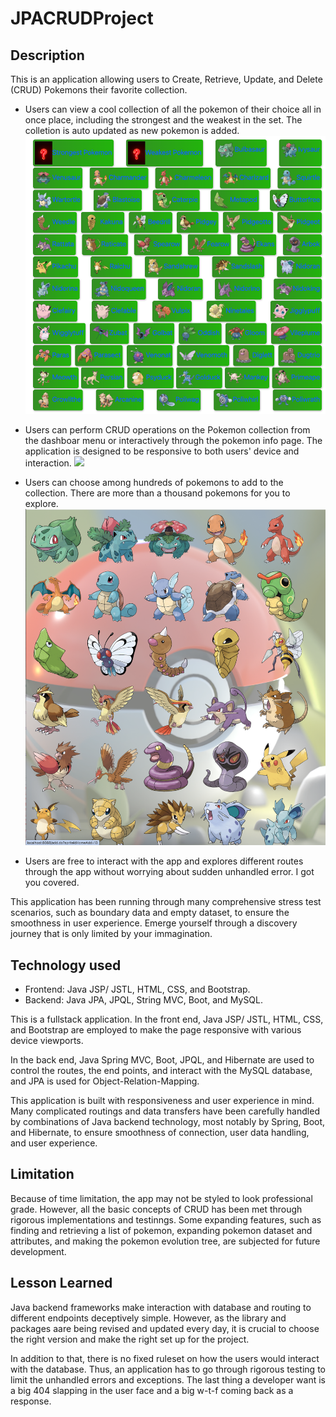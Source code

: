 # JPACRUDProject
## Description
This is an application allowing users to Create, Retrieve, Update, and Delete (CRUD) Pokemons their favorite collection. 

- Users can view a cool collection of all the pokemon of their choice all in once place, including the strongest and the weakest in the set. The colletion is auto updated as new pokemon is added.
![](welcomeScreen.png)

- Users can perform CRUD operations on the Pokemon collection  from the dashboar menu or interactively through the pokemon info page. The application is designed to be responsive to both users' device and interaction.
![](applicationAtGlance.gif) 

- Users can choose among hundreds of pokemons to add to the collection. There are more than a thousand pokemons for you to explore.
![](pokemonChoice.png)

- Users are free to interact with the app and explores different routes through the app without worrying about sudden unhandled error. I got you covered.

This application has been running through many comprehensive stress test scenarios, such as boundary data and empty dataset, to ensure the smoothness in user experience. Emerge yourself through a discovery journey that is only limited by your immagination.

## Technology used
- Frontend: Java JSP/ JSTL, HTML, CSS, and Bootstrap.
- Backend: Java JPA, JPQL, String MVC, Boot, and MySQL.

This is a fullstack application. In the front end, Java JSP/ JSTL,  HTML, CSS, and Bootstrap are employed to make the page responsive with various device viewports.

In the back end, Java Spring MVC, Boot, JPQL, and Hibernate are used to control the routes, the end points, and interact with the MySQL database, and JPA is used for Object-Relation-Mapping.

This application is built with responsiveness and user experience in mind. Many complicated routings and data transfers have been carefully handled by combinations of Java backend technology, most notably by Spring, Boot, and Hibernate, to ensure smoothness of connection, user data handling, and user experience.

## Limitation
Because of time limitation, the app may not be styled to look professional grade. However, all the basic concepts of CRUD has been met through rigorous implementations and testinngs. Some expanding features, such as finding and retrieving a list of pokemon, expanding pokemon dataset and attributes, and making the pokemon evolution tree, are subjected for future development.

## Lesson Learned
Java backend frameworks make interaction with database and routing to different endpoints deceptively simple. However, as the library and packages aare being revised and updated every day, it is crucial to choose the right version and make the right set up for the project.

In addition to that, there is no fixed ruleset on how the users would interact with the database. Thus, an application has to go through rigorous testing to limit the unhandled errors and exceptions. The last thing a developer want is a big 404 slapping in the user face and a big w-t-f coming back as a response.